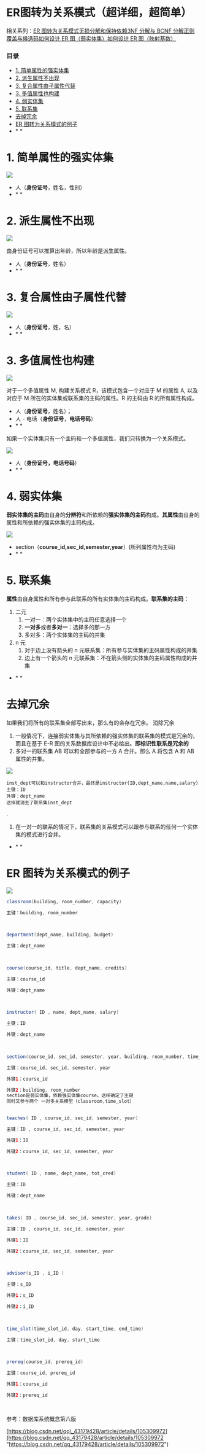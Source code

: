 # ER图转为关系模式（超详细，超简单）

相关系列：[ER 图转为关系模式](https://blog.csdn.net/qq_43179428/article/details/105309972 "ER 图转为关系模式")[无损分解和保持依赖](https://blog.csdn.net/qq_43179428/article/details/105706351 "无损分解和保持依赖")[3NF 分解与 BCNF 分解](https://blog.csdn.net/qq_43179428/article/details/105596526 "3NF 分解与 BCNF 分解")[正则覆盖与候选码](https://blog.csdn.net/qq_43179428/article/details/105563296 "正则覆盖与候选码")[如何设计 ER 图（弱实体集）](https://blog.csdn.net/qq_43179428/article/details/105309432 "如何设计 ER 图（弱实体集）")[如何设计 ER 图（映射基数）](https://blog.csdn.net/qq_43179428/article/details/105307911 "如何设计 ER 图（映射基数）")

### 目录

-   [1. 简单属性的强实体集](#1_12 "1. 简单属性的强实体集")
-   [2. 派生属性不出现](#2_17 "2. 派生属性不出现")
-   [3. 复合属性由子属性代替](#3_23 "3. 复合属性由子属性代替")
-   [3. 多值属性也构建](#3_29 "3. 多值属性也构建")
-   [4. 弱实体集](#4_45 "4. 弱实体集")
-   [5. 联系集](#5_53 "5. 联系集")
-   [去掉冗余](#_66 "去掉冗余")
-   [ER 图转为关系模式的例子](#ER_85 "ER 图转为关系模式的例子")
-   \* \*

# 1. 简单属性的强实体集

![](https://img-blog.csdnimg.cn/20200404142219815.png)

-   人（**身份证号**，姓名，性别）
-   \* \*

# 2. 派生属性不出现

![](https://img-blog.csdnimg.cn/20200404142333704.png?x-oss-process=image/watermark,type_ZmFuZ3poZW5naGVpdGk,shadow_10,text_aHR0cHM6Ly9ibG9nLmNzZG4ubmV0L3FxXzQzMTc5NDI4,size_16,color_FFFFFF,t_70)

由身份证号可以推算出年龄，所以年龄是派生属性。

-   人（**身份证号**，姓名）
-   \* \*

# 3. 复合属性由子属性代替

![](https://img-blog.csdnimg.cn/20200404143033490.png?x-oss-process=image/watermark,type_ZmFuZ3poZW5naGVpdGk,shadow_10,text_aHR0cHM6Ly9ibG9nLmNzZG4ubmV0L3FxXzQzMTc5NDI4,size_16,color_FFFFFF,t_70)

-   人（**身份证号**，姓，名）
-   \* \*

# 3. 多值属性也构建

![](https://img-blog.csdnimg.cn/20200404142549242.png?x-oss-process=image/watermark,type_ZmFuZ3poZW5naGVpdGk,shadow_10,text_aHR0cHM6Ly9ibG9nLmNzZG4ubmV0L3FxXzQzMTc5NDI4,size_16,color_FFFFFF,t_70)

对于一个多值属性 M, 构建关系模式 R，该模式包含一个对应于 M 的属性 A, 以及对应于 M 所在的实体集或联系集的主码的属性。R 的主码由 R 的所有属性构成。

-   人（**身份证号**，姓名）；
-   人 - 电话（**身份证号**，**电话号码**）
-   \* \*

如果一个实体集只有一个主码和一个多值属性，我们只转换为一个关系模式。 &#x20;

![](https://img-blog.csdnimg.cn/20200404144357280.png?x-oss-process=image/watermark,type_ZmFuZ3poZW5naGVpdGk,shadow_10,text_aHR0cHM6Ly9ibG9nLmNzZG4ubmV0L3FxXzQzMTc5NDI4,size_16,color_FFFFFF,t_70)

-   人（**身份证号，电话号码**）
-   \* \*

# 4. 弱实体集

**弱实体集的主码**由自身的**分辨符**和所依赖的**强实体集的主码**构成。**其属性**由自身的属性和所依赖的强实体集的主码构成。

![](https://img-blog.csdnimg.cn/20200809121737285.png)

-   section（**course\_id,sec\_id,semester,year**）(所列属性均为主码)
-   \* \*

# 5. 联系集

**属性**由自身属性和所有参与此联系的所有实体集的主码构成。**联系集的主码：**&#x20;

1.  二元 &#x20;
    1.  一对一：两个实体集中的主码任意选择一个 &#x20;
    2.  **一对多**或者**多对一**：选择多的那一方 &#x20;
    3.  多对多：两个实体集的主码的并集
2.  n 元 &#x20;
    1.  对于边上没有箭头的 n 元联系集：所有参与实体集的主码属性构成的并集 &#x20;
    2.  边上有一个箭头的 n 元联系集：不在箭头侧的实体集的主码属性构成的并集

-   \* \*

# 去掉冗余

如果我们将所有的联系集全部写出来，那么有的会存在冗余。 &#x20;
消除冗余

1.  一般情况下，连接弱实体集与其所依赖的强实体集的联系集的模式是冗余的，而且在基于 E-R 图的关系数据库设计中不必给出。**即标识性联系是冗余的**
2.  多对一的联系集 AB 可以和全部参与的一方 A 合并。那么 A 将包含 A 和 AB 属性的并集。

![](https://img-blog.csdnimg.cn/20200809122107738.png?x-oss-process=image/watermark,type_ZmFuZ3poZW5naGVpdGk,shadow_10,text_aHR0cHM6Ly9ibG9nLmNzZG4ubmV0L3FxXzQzMTc5NDI4,size_16,color_FFFFFF,t_70)

```
inst_dept可以和instructor合并，最终是instructor(ID,dept_name,name,salary)
主键：ID
外键：dept_name
这样就消去了联系集inst_dept

```

. &#x20;

1.  在一对一的联系的情况下，联系集的关系模式可以跟参与联系的任何一个实体集的模式进行合并。

-   \* \*

# ER 图转为关系模式的例子

![](https://img-blog.csdnimg.cn/20200509125029366.png?x-oss-process=image/watermark,type_ZmFuZ3poZW5naGVpdGk,shadow_10,text_aHR0cHM6Ly9ibG9nLmNzZG4ubmV0L3FxXzQzMTc5NDI4,size_16,color_FFFFFF,t_70)

```java
classroom(building, room_number, capacity)

主键：building, room_number

 

department(dept_name, building, budget)

主键：dept_name

 

course(course_id, title, dept_name, credits)

主键：course_id

外键：dept_name

 

instructor( ID , name, dept_name, salary)

主键：ID

外键：dept_name

 

section(course_id, sec_id, semester, year, building, room_number, time_slot_id)

主键：course_id, sec_id, semester, year

外键1：course_id

外键2：building, room_number
section是弱实体集，依赖强实体集course。这样确定了主键
同时又参与两个 一对多关系模型（classroom,time_slot）
 

teaches( ID , course_id, sec_id, semester, year)

主键：ID , course_id, sec_id, semester, year

外键1：ID

外键2：course_id, sec_id, semester, year

 

student( ID , name, dept_name, tot_cred)

主键：ID

外键：dept_name

 

takes( ID , course_id, sec_id, semester, year, grade)

主键：ID , course_id, sec_id, semester, year

外键1：ID

外键2：course_id, sec_id, semester, year

 

advisor(s_ID , i_ID )

主键：s_ID

外键1：s_ID

外键2：i_ID

 

time_slot(time_slot_id, day, start_time, end_time)

主键：time_slot_id, day, start_time

 

prereq(course_id, prereq_id)

主键：course_id, prereq_id

外键1：course_id

外键2：prereq_id

 

```

参考：数据库系统概念第六版&#x20;

[https://blog.csdn.net/qq\_43179428/article/details/105309972](https://blog.csdn.net/qq_43179428/article/details/105309972 "https://blog.csdn.net/qq_43179428/article/details/105309972")
